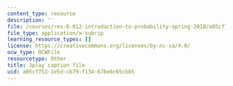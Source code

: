 ```yaml
---
content_type: resource
description: ''
file: /courses/res-6-012-introduction-to-probability-spring-2018/a05cf7531e5dcb79f13467be6c65cbb5_RQKJBpaCCeo.srt
file_type: application/x-subrip
learning_resource_types: []
license: https://creativecommons.org/licenses/by-nc-sa/4.0/
ocw_type: OCWFile
resourcetype: Other
title: 3play caption file
uid: a05cf753-1e5d-cb79-f134-67be6c65cbb5
---
```


